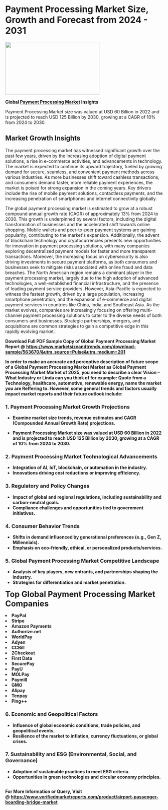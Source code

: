 <H1>Payment Processing Market Size, Growth and Forecast from 2024 - 2031</H1><img class="aligncenter size-medium wp-image-584254" src="https://thirdeyenews.in/wp-content/uploads/2024/09/Global-Market-Research-300x168.jpeg" alt="" width="300" height="168" /><p><strong>Global&nbsp;<a href="https://www.marketsizeandtrends.com/download-sample/563670/&amp;utm_source=Pulse&amp;utm_medium=201">Payment Processing Market</a> Insights</strong></p><p>Payment Processing Market size was valued at USD 60 Billion in 2022 and is projected to reach USD 125 Billion by 2030, growing at a CAGR of 10% from 2024 to 2030.</p><p><h2>Market Growth Insights</h2> <p>The payment processing market has witnessed significant growth over the past few years, driven by the increasing adoption of digital payment solutions, a rise in e-commerce activities, and advancements in technology. The market is expected to continue its upward trajectory, fueled by growing demand for secure, seamless, and convenient payment methods across various industries. As more businesses shift toward cashless transactions, and consumers demand faster, more reliable payment experiences, the market is poised for strong expansion in the coming years. Key drivers include the rise of mobile payment solutions, contactless payments, and the increasing penetration of smartphones and internet connectivity globally.</p> <p><strong></strong></p> <p>The global payment processing market is estimated to grow at a robust compound annual growth rate (CAGR) of approximately 13% from 2024 to 2030. This growth is underpinned by several factors, including the digital transformation of businesses and the accelerated shift towards online shopping. Mobile wallets and peer-to-peer payment systems are gaining popularity, contributing to the market's expansion. Additionally, the advent of blockchain technology and cryptocurrencies presents new opportunities for innovation in payment processing solutions, with many companies exploring decentralized payment models for faster and more transparent transactions. Moreover, the increasing focus on cybersecurity is also driving investments in secure payment platforms, as both consumers and businesses seek to mitigate risks associated with online fraud and data breaches. The North American region remains a dominant player in the payment processing market, largely due to the high adoption of advanced technologies, a well-established financial infrastructure, and the presence of leading payment service providers. However, Asia-Pacific is expected to witness the fastest growth, driven by a large population, increasing smartphone penetration, and the expansion of e-commerce and digital payment services in countries like China, India, and Southeast Asia. As the market evolves, companies are increasingly focusing on offering multi-channel payment processing solutions to cater to the diverse needs of both consumers and businesses. Strategic partnerships, mergers, and acquisitions are common strategies to gain a competitive edge in this rapidly evolving market. <p><strong></p><p><span class=""><strong>Download Full PDF Sample Copy of Global Payment Processing Market Report</strong> @ <a href="https://www.marketsizeandtrends.com/download-sample/563670/&amp;utm_source=Pulse&amp;utm_medium=201" target="_blank">https://www.marketsizeandtrends.com/download-sample/563670/&amp;utm_source=Pulse&amp;utm_medium=201</a></span></p><p>In order to make an accurate and perceptive description of future scope of a Global&nbsp;Payment Processing Market Market as Global&nbsp;Payment Processing Market Market of 2025, you need to describe a clear Vision &ndash; What Industry or Linda can you think of for example: Quote from a Technology, healthcare, automotive, renewable energy, name the market you are Reffering to. However, some general trends and factors usually impact market reports and their future outlook include:</p><h3>1.&nbsp;<strong>Payment Processing Market Growth Projections</strong></h3><ul><li>Examine market size trends, revenue estimates and CAGR (Compounded Annual Growth Rate) projections.</li><li><p>Payment Processing Market size was valued at USD 60 Billion in 2022 and is projected to reach USD 125 Billion by 2030, growing at a CAGR of 10% from 2024 to 2030.</p></li></ul><h3>2.&nbsp;<strong>Payment Processing Market Technological Advancements</strong></h3><ul><li>Integration of AI, IoT, blockchain, or automation in the industry.</li><li>Innovations driving cost reductions or improving efficiency.</li></ul><h3>3.&nbsp;<strong>Regulatory and Policy Changes</strong></h3><ul><li>Impact of global and regional regulations, including sustainability and carbon-neutral goals.</li><li>Compliance challenges and opportunities tied to government initiatives.</li></ul><h3>4.&nbsp;<strong>Consumer Behavior Trends</strong></h3><ul><li>Shifts in demand influenced by generational preferences (e.g., Gen Z, Millennials).</li><li>Emphasis on eco-friendly, ethical, or personalized products/services.</li></ul><h3>5.&nbsp;<strong>Global Payment Processing Market Competitive Landscape</strong></h3><ul><li>Analysis of key players, new entrants, and partnerships shaping the industry.</li><li>Strategies for differentiation and market penetration.</li></ul><p data-pm-slice="1 1 []"><span style="color: inherit; font-family: inherit; font-size: 25px;">Top Global Payment Processing Market Companies</span></p><div class="" data-test-id=""><p><li>PayPal</li><li> Stripe</li><li> Amazon Payments</li><li> Authorize.net</li><li> WorldPay</li><li> Adyen</li><li> CCBill</li><li> 2Checkout</li><li> First Data</li><li> SecurePay</li><li> PayU</li><li> MOLPay</li><li> Paymill</li><li> GMO</li><li> Alipay</li><li> Tenpay</li><li> Ping++</li></p></div><h3>6.&nbsp;<strong>Economic and Geopolitical Factors</strong></h3><ul><li>Influence of global economic conditions, trade policies, and geopolitical events.</li><li>Resilience of the market to inflation, currency fluctuations, or global crises.</li></ul><h3>7.&nbsp;<strong>Sustainability and ESG (Environmental, Social, and Governance)</strong></h3><ul><li>Adoption of sustainable practices to meet ESG criteria.</li><li>Opportunities in green technologies and circular economy principles.</li></ul><h2><strong style="font-size: 14px;">For More Information or Query, Visit @&nbsp;</strong><a style="background-color: #ffffff; font-size: 14px;" href="https://www.marketsizeandtrends.com/report/payment-processing-market/" target="_blank">https://www.verifiedmarketreports.com/product/airport-passenger-boarding-bridge-market</a></h2>